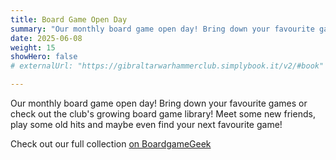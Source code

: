 ```yaml
---
title: Board Game Open Day
summary: "Our monthly board game open day! Bring down your favourite games or check out the club's growing board game library! Meet some new friends, play some old hits and maybe even find your next favourite game"
date: 2025-06-08
weight: 15
showHero: false
# externalUrl: "https://gibraltarwarhammerclub.simplybook.it/v2/#book"

---
```


Our monthly board game open day! Bring down your favourite games or check out the club's growing board game library! Meet some new friends, play some old hits and maybe even find your next favourite game!

Check out our full collection <a href="https://boardgamegeek.com/geeklist/352631/games-in-the-gwc">on BoardgameGeek</a>